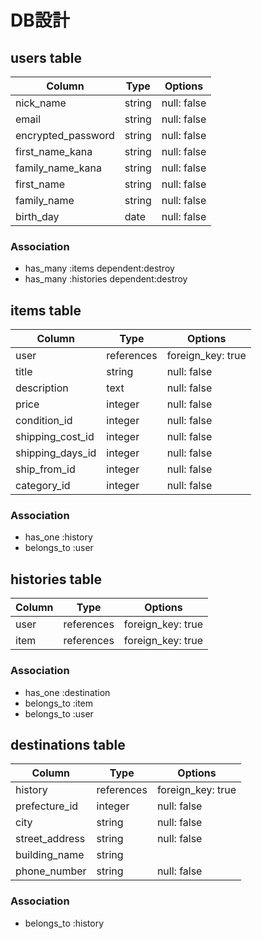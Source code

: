 # DB設計

## users table

| Column             | Type                | Options                 |
|--------------------|---------------------|-------------------------|
| nick_name          | string              | null: false             |
| email              | string              | null: false             |
| encrypted_password | string              | null: false             |
| first_name_kana    | string              | null: false             |
| family_name_kana   | string              | null: false             |
| first_name         | string              | null: false             |
| family_name        | string              | null: false             |
| birth_day          | date                | null: false             |

### Association

* has_many :items dependent:destroy
* has_many :histories dependent:destroy

## items table

| Column             | Type                | Options                 |
|--------------------|---------------------|-------------------------|
| user               | references          | foreign_key: true       |
| title              | string              | null: false             |
| description        | text                | null: false             |
| price              | integer             | null: false             |
| condition_id       | integer             | null: false             |
| shipping_cost_id   | integer             | null: false             |
| shipping_days_id   | integer             | null: false             |
| ship_from_id       | integer             | null: false             |
| category_id        | integer             | null: false             |

### Association

* has_one :history
* belongs_to :user


## histories table

| Column             | Type                | Options                 |
|--------------------|---------------------|-------------------------|
| user               | references          | foreign_key: true       |
| item               | references          | foreign_key: true       |

### Association

* has_one :destination
* belongs_to :item
* belongs_to :user

## destinations table

| Column             | Type                | Options                 |
|--------------------|---------------------|-------------------------|
| history            | references          | foreign_key: true       || postcode           | string              | null: false             |
| prefecture_id      | integer             | null: false             |
| city               | string              | null: false             |
| street_address     | string              | null: false             |
| building_name      | string              |                         |
| phone_number       | string              | null: false             |

### Association

* belongs_to :history